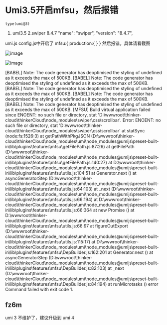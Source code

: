 # Umi3.5开启mfsu，然后报错

`type(umi@3)`

1. umi3.5
   2.swiper 8.4.7 "name": "swiper",
   "version": "8.4.7",

umi.js config.js中开启了
mfsu:{
production:{
}
}
然后报错。具体请看截图

![image](https://user-images.githubusercontent.com/5754329/232650727-2e1be249-5c0e-4056-995b-777b884fa010.png)

![image](https://user-images.githubusercontent.com/5754329/232650651-7596d419-ea90-4ee7-a983-4f753534c072.png)

[BABEL] Note: The code generator has deoptimised the styling of undefined as it exceeds the max of 500KB.
[BABEL] Note: The code generator has deoptimised the styling of undefined as it exceeds the max of 500KB.
[BABEL] Note: The code generator has deoptimised the styling of undefined as it exceeds the max of 500KB.
[BABEL] Note: The code generator has deoptimised the styling of undefined as it exceeds the max of 500KB.
[BABEL] Note: The code generator has deoptimised the styling of undefined as it exceeds the max of 500KB.
[MFSU] Build virtual application failed since ENOENT: no such file or directory, stat 'D:\wwwroot\thinker-cloud\thinkerCloud\node_modules\swiper\css\scrollbar'.
Error: ENOENT: no such file or directory, stat 'D:\wwwroot\thinker-cloud\thinkerCloud\node_modules\swiper\css\scrollbar'
at statSync (node:fs:1526:3)
at getPathWithPkgJSON (D:\wwwroot\thinker-cloud\thinkerCloud\node_modules\umi\node_modules\@umijs\preset-built-in\lib\plugins\features\mfsu\getFilePath.js:87:26)
at getFilePath (D:\wwwroot\thinker-cloud\thinkerCloud\node_modules\umi\node_modules\@umijs\preset-built-in\lib\plugins\features\mfsu\getFilePath.js:140:27)
at D:\wwwroot\thinker-cloud\thinkerCloud\node_modules\umi\node_modules\@umijs\preset-built-in\lib\plugins\features\mfsu\utils.js:104:51
at Generator.next (<anonymous>)
at asyncGeneratorStep (D:\wwwroot\thinker-cloud\thinkerCloud\node_modules\umi\node_modules\@umijs\preset-built-in\lib\plugins\features\mfsu\utils.js:64:103)
at \_next (D:\wwwroot\thinker-cloud\thinkerCloud\node_modules\umi\node_modules\@umijs\preset-built-in\lib\plugins\features\mfsu\utils.js:66:194)
at D:\wwwroot\thinker-cloud\thinkerCloud\node_modules\umi\node_modules\@umijs\preset-built-in\lib\plugins\features\mfsu\utils.js:66:364
at new Promise (<anonymous>)
at D:\wwwroot\thinker-cloud\thinkerCloud\node_modules\umi\node_modules\@umijs\preset-built-in\lib\plugins\features\mfsu\utils.js:66:97
at figureOutExport (D:\wwwroot\thinker-cloud\thinkerCloud\node_modules\umi\node_modules\@umijs\preset-built-in\lib\plugins\features\mfsu\utils.js:115:17)
at D:\wwwroot\thinker-cloud\thinkerCloud\node_modules\umi\node_modules\@umijs\preset-built-in\lib\plugins\features\mfsu\DepBuilder.js:162:201
at Generator.next (<anonymous>)
at asyncGeneratorStep (D:\wwwroot\thinker-cloud\thinkerCloud\node_modules\umi\node_modules\@umijs\preset-built-in\lib\plugins\features\mfsu\DepBuilder.js:82:103)
at \_next (D:\wwwroot\thinker-cloud\thinkerCloud\node_modules\umi\node_modules\@umijs\preset-built-in\lib\plugins\features\mfsu\DepBuilder.js:84:194)
at runMicrotasks (<anonymous>)
error Command failed with exit code 1.

## fz6m

umi 3 不维护了，建议升级到 umi 4
